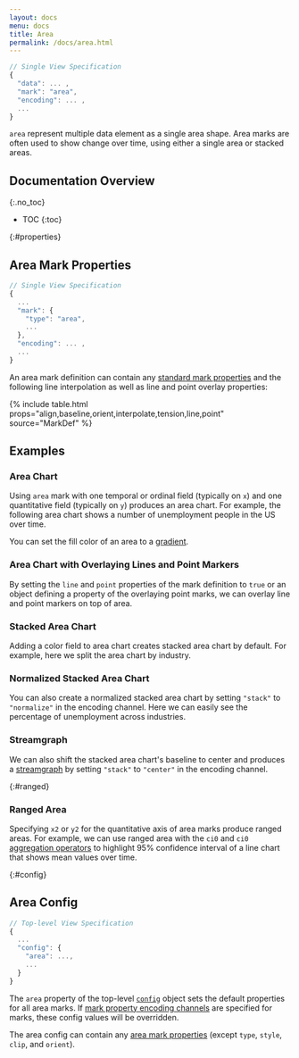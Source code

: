 ```yaml
---
layout: docs
menu: docs
title: Area
permalink: /docs/area.html
---
```


```js
// Single View Specification
{
  "data": ... ,
  "mark": "area",
  "encoding": ... ,
  ...
}
```

`area` represent multiple data element as a single area shape. Area marks are often used to show change over time, using either a single area or stacked areas.

## Documentation Overview

{:.no_toc}

<!-- prettier-ignore -->
- TOC
{:toc}

{:#properties}

## Area Mark Properties

```js
// Single View Specification
{
  ...
  "mark": {
    "type": "area",
    ...
  },
  "encoding": ... ,
  ...
}
```

An area mark definition can contain any [standard mark properties](mark.html#mark-def) and the following line interpolation as well as line and point overlay properties:

{% include table.html props="align,baseline,orient,interpolate,tension,line,point" source="MarkDef" %}

## Examples

### Area Chart

Using `area` mark with one temporal or ordinal field (typically on `x`) and one quantitative field (typically on `y`) produces an area chart. For example, the following area chart shows a number of unemployment people in the US over time.

<span class="vl-example" data-name="area"></span>

You can set the fill color of an area to a [gradient](/docs/types.html#gradient).

<span class="vl-example" data-name="area_gradient"></span>

### Area Chart with Overlaying Lines and Point Markers

By setting the `line` and `point` properties of the mark definition to `true` or an object defining a property of the overlaying point marks, we can overlay line and point markers on top of area.

<span class="vl-example" data-name="area_overlay"></span>

### Stacked Area Chart

Adding a color field to area chart creates stacked area chart by default. For example, here we split the area chart by industry.

<span class="vl-example" data-name="stacked_area"></span>

### Normalized Stacked Area Chart

You can also create a normalized stacked area chart by setting `"stack"` to `"normalize"` in the encoding channel. Here we can easily see the percentage of unemployment across industries.

<span class="vl-example" data-name="stacked_area_normalize"></span>

### Streamgraph

We can also shift the stacked area chart's baseline to center and produces a [streamgraph](https://datavizcatalogue.com/methods/stream_graph.html) by setting `"stack"` to `"center"` in the encoding channel.

<span class="vl-example" data-name="stacked_area_stream"></span>

{:#ranged}

### Ranged Area

Specifying `x2` or `y2` for the quantitative axis of area marks produce ranged areas. For example, we can use ranged area with the `ci0` and `ci0` [aggregation operators](aggregate.html#ops) to highlight 95% confidence interval of a line chart that shows mean values over time.

<span class="vl-example" data-name="area_temperature_range"></span>

{:#config}

## Area Config

```js
// Top-level View Specification
{
  ...
  "config": {
    "area": ...,
    ...
  }
}
```

The `area` property of the top-level [`config`](config.html) object sets the default properties for all area marks. If [mark property encoding channels](encoding.html#mark-prop) are specified for marks, these config values will be overridden.

The area config can contain any [area mark properties](#properties) (except `type`, `style`, `clip`, and `orient`).
